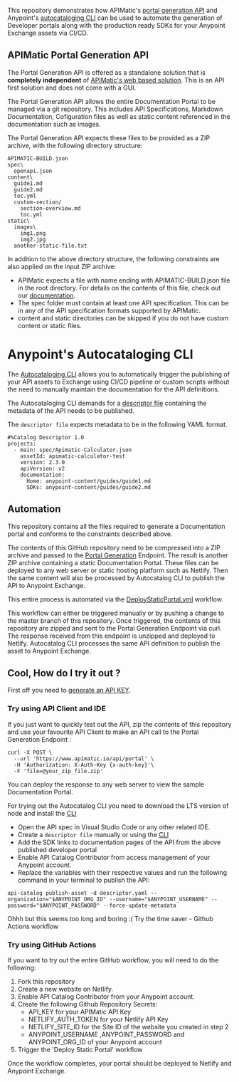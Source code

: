 This repository demonstrates how APIMatic's [portal generation API](https://portal-api-docs.apimatic.io/#/http/generating-api-portal/build-file-reference) and Anypoint's [autocataloging CLI](https://docs.mulesoft.com/exchange/apicat-about-api-catalog-cli) can be used to automate the generation of Developer portals along with the production ready SDKs for your Anypoint Exchange assets via CI/CD.

## APIMatic Portal Generation API   
  
The Portal Generation API is offered as a standalone solution that is **completely independent** of [APIMatic's web based solution](https://www.apimatic.io/). This is an API first solution and does not come with a GUI.

The Portal Generation API allows the entire Documentation Portal to be managed via a git repository. This includes API Specifications, Markdown Documentation, Cofiguration files as well as static content referenced in the documentation such as images. 

The Portal Generation API expects these files to be provided as a ZIP archive, with the following directory structure:

```
APIMATIC-BUILD.json
spec\
  openapi.json
content\
  guide1.md
  guide2.md
  toc.yml
  custom-section/
    section-overview.md
    toc.yml
static\
  images\
    img1.png
    img2.jpg
  another-static-file.txt
```
In addition to the above directory structure, the following constraints are also applied on the input ZIP archive:
- APIMatic expects a file with name ending with APIMATIC-BUILD.json file in the root directory. For details on the contents of this file, check out our [documentation](https://portal-api-docs.apimatic.io/#/http/generating-api-portal/build-file). 
- The spec folder must contain at least one API specification. This can be in any of the API specification formats supported by APIMatic.
- content and static directories can be skipped if you do not have custom content or static files.

# Anypoint's Autocataloging CLI
The  [Autocataloging CLI](https://docs.mulesoft.com/exchange/apicat-about-api-catalog-cli) allows you to automatically trigger the publishing of your API assets to Exchange using CI/CD pipeline or custom scripts without the need to manually maintain the documentation for the API definitions.

The Autocataloging CLI demands for a [descriptor file](https://docs.mulesoft.com/exchange/apicat-about-api-catalog-cli#apicat-descriptor-file) containing the metadata of the API needs to be published.

The `descriptor file` expects metadata to be in the following YAML format.
```
#%Catalog Descriptor 1.0
projects:
  - main: spec/Apimatic-Calculator.json
    assetId: apimatic-calculator-test
    version: 2.3.0
    apiVersion: v2
    documentation:
      Home: anypoint-content/guides/guide1.md 
      SDKs: anypoint-content/guides/guide2.md 
```

## Automation

This repository contains all the files required to generate a Documentation portal and conforms to the constraints described above.

The contents of this GitHub repository need to be compressed into a ZIP archive and passed to the [Portal Generation](https://portal-api-docs.apimatic.io/#/http/api-endpoints/portal/generate-using-file) Endpoint.
The result is another ZIP archive containing a static Documentation Portal. These files can be deployed to any web server or static hosting platform such as Netlify. Then the same content will also be processed by Autocatalog CLI to publish the API to Anypoint Exchange. 

This entire process is automated via the [DeployStaticPortal.yml](https://github.com/apimatic/static-portal-workflow/blob/master/.github/workflows/DeployStaticPortal.yml) workflow.

This workflow can either be triggered manually or
by pushing a change to the master branch of this repository. 
Once triggered, the contents of this repository are zipped and sent to the Portal Generation Endpoint via curl. The response received from this endpoint is unzipped and deployed to Netlify. Autocatalog CLI processes the same API definition to publish the asset to Anypoint Exchange.


## Cool, How do I try it out ?

First off you need to [generate an API KEY](https://portal-api-docs.apimatic.io/#/http/generating-api-portal/auth-keys).

### Try using API Client and IDE
  
  
If you just want to quickly test out the API, zip the contents of this repository and use your favourite API Client to make an API call to the Portal Generation Endpoint :

```
curl -X POST \
  --url 'https://www.apimatic.io/api/portal' \
  -H 'Authorization: X-Auth-Key {x-auth-key}'\
  -F 'file=@your_zip_file.zip'
```

You can deploy the response to any web server to view the sample Documentation Portal.

For trying out the Autocatalog CLI you need to download the LTS version of node and install the [CLI](https://docs.mulesoft.com/exchange/apicat-install-api-catalog-cli)

- Open the API spec in Visual Studio Code or any other related IDE.
- Create a `descriptor file` manually or using the [CLI](https://docs.mulesoft.com/exchange/apicat-create-descriptor-file-cli)
- Add the SDK links to documentation pages of the API from the above published developer portal 
- Enable API Catalog Contributor from access management of your Anypoint account.
- Replace the variables with their respective values and run the following command in your terminal to publish the API:

```
api-catalog publish-asset -d descriptor.yaml --organization="$ANYPOINT_ORG_ID" --username="$ANYPOINT_USERNAME" --password="$ANYPOINT_PASSWORD" --force-update-metadata
```

Ohhh but this seems too long and boring :( Try the time saver - Github Actions workflow 

### Try using GitHub Actions

  
If you want to try out the entire GitHub workflow, you will need to do the following:
1. Fork this repository  
2. Create a new website on Netlify.
3. Enable API Catalog Contributor from your Anypoint account.
3. Create the following Github Repository Secrets:  
    - API_KEY for your APIMatic API Key
    - NETLIFY_AUTH_TOKEN for your Netlify API Key
    - NETLIFY_SITE_ID for the Site ID of the website you created in step 2 
    - ANYPOINT_USERNAME ,ANYPOINT_PASSWORD and ANYPOINT_ORG_ID of your Anypoint account
4. Trigger the 'Deploy Static Portal' workflow

Once the workflow completes, your portal should be deployed to Netlify and Anypoint Exchange.



